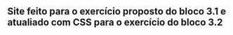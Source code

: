 ## Site feito para o exercício proposto do bloco 3.1 e atualiado com CSS para o exercício do bloco 3.2

